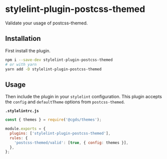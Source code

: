 # stylelint-plugin-postcss-themed

Validate your usage of postcss-themed.

## Installation

First install the plugin.

```sh
npm i --save-dev stylelint-plugin-postcss-themed
# or with yarn
yarn add -D stylelint-plugin-postcss-themed
```

## Usage

Then include the plugin in your `stylelint` configuration.
This plugin accepts the `config` and `defaultTheme` options from `postcss-themed`.

**`.stylelintrc.js`**

```js
const { themes } = require('@cgds/themes');

module.exports = {
  plugins: ['stylelint-plugin-postcss-themed'],
  rules: {
    'postcss-themed/valid': [true, { config: themes }],
  },
};
```
